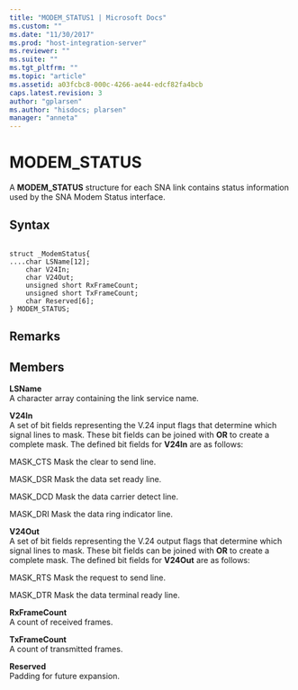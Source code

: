 ```yaml
---
title: "MODEM_STATUS1 | Microsoft Docs"
ms.custom: ""
ms.date: "11/30/2017"
ms.prod: "host-integration-server"
ms.reviewer: ""
ms.suite: ""
ms.tgt_pltfrm: ""
ms.topic: "article"
ms.assetid: a03fcbc8-000c-4266-ae44-edcf82fa4bcb
caps.latest.revision: 3
author: "gplarsen"
ms.author: "hisdocs; plarsen"
manager: "anneta"
---
```

# MODEM_STATUS
A **MODEM_STATUS** structure for each SNA link contains status information used by the SNA Modem Status interface.  
  
## Syntax  
  
```  
  
struct _ModemStatus{  
....char LSName[12];  
    char V24In;  
    char V24Out;  
    unsigned short RxFrameCount;  
    unsigned short TxFrameCount;  
    char Reserved[6];  
} MODEM_STATUS;  
```  
  
## Remarks  
  
## Members  
 **LSName**  
 A character array containing the link service name.  
  
 **V24In**  
 A set of bit fields representing the V.24 input flags that determine which signal lines to mask. These bit fields can be joined with **OR** to create a complete mask. The defined bit fields for **V24In** are as follows:  
  
 MASK_CTS  Mask the clear to send line.  
  
 MASK_DSR  Mask the data set ready line.  
  
 MASK_DCD  Mask the data carrier detect line.  
  
 MASK_DRI  Mask the data ring indicator line.  
  
 **V24Out**  
 A set of bit fields representing the V.24 output flags that determine which signal lines to mask. These bit fields can be joined with **OR** to create a complete mask. The defined bit fields for **V24Out** are as follows:  
  
 MASK_RTS  Mask the request to send line.  
  
 MASK_DTR  Mask the data terminal ready line.  
  
 **RxFrameCount**  
 A count of received frames.  
  
 **TxFrameCount**  
 A count of transmitted frames.  
  
 **Reserved**  
 Padding for future expansion.